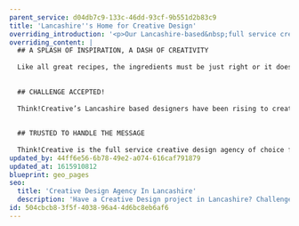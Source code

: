 ```yaml
---
parent_service: d04db7c9-133c-46dd-93cf-9b551d2b83c9
title: 'Lancashire''s Home for Creative Design'
overriding_introduction: '<p>Our Lancashire-based&nbsp;full service creative design studio has been producing design work of the highest quality for over a decade. Working with companies large and small has given our designers the know-how required to make your creative design project stand out and still be true to the brand.</p>'
overriding_content: |
  ## A SPLASH OF INSPIRATION, A DASH OF CREATIVITY
  
  Like all great recipes, the ingredients must be just right or it doesn’t work. The same can be said about your creative design project. With the right mix of your brand guidelines, messaging, tone of voice, and our Lancashire based designers’ creativity, your message can really stand out in any situation.
  
  
  ## CHALLENGE ACCEPTED!
  
  Think!Creative’s Lancashire based designers have been rising to creative design challenges for over a decade. We love taking a brief and showing what’s possible. And we love exceeding expectations, whether on deadlines, budget or creatively. It’s the reason why companies like Utiligroup, BP and BAE Systems come back time and again. [See why here.](/work)
  
  
  ## TRUSTED TO HANDLE THE MESSAGE
  
  Think!Creative is the full service creative design agency of choice for companies like BP, BAE Systems and Utiligroup. Why? Because we give every brief the same dose of passion, invention and creative power, to create results that are engagingly different every time. [Talk to us now about your Lancashire Design project.](/contact)
updated_by: 44ff6e56-6b78-49e2-a074-616caf791879
updated_at: 1615910812
blueprint: geo_pages
seo:
  title: 'Creative Design Agency In Lancashire'
  description: 'Have a Creative Design project in Lancashire? Challenge Think!Creative’s creative design experts. Call us on 01253 297900.'
id: 504cbcb8-3f5f-4038-96a4-4d6bc8eb6af6
---
```

